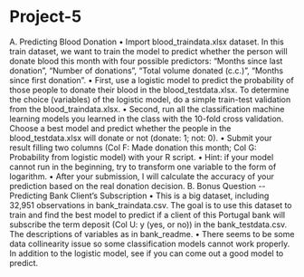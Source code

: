 # Project-5
A. Predicting Blood Donation
• Import blood_traindata.xlsx dataset. In this train dataset, we want to train the model to predict whether the person will donate blood this month with four possible predictors: “Months since last donation”, “Number of donations”, “Total volume donated (c.c.)”, “Months since first donation”.
• First, use a logistic model to predict the probability of those people to donate their blood in the blood_testdata.xlsx. To determine the choice (variables) of the logistic model, do a simple train-test validation from the blood_traindata.xlsx.
• Second, run all the classification machine learning models you learned in the class with the 10-fold cross validation. Choose a best model and predict whether the people in the blood_testdata.xlsx will donate or not (donate: 1; not: 0).
• Submit your result filling two columns (Col F: Made donation this month; Col G: Probability from logistic model) with your R script.
• Hint: if your model cannot run in the beginning, try to transform one variable to the form of logarithm.
• After your submission, I will calculate the accuracy of your prediction based on the real donation decision.
B. Bonus Question -- Predicting Bank Client’s Subscription
• This is a big dataset, including 32,951 observations in bank_traindata.csv. The goal is to use this dataset to train and find the best model to predict if a client of this Portugal bank will subscribe the term deposit (Col U: y (yes, or no)) in the bank_testdata.csv. The descriptions of variables as in bank_readme.
• There seems to be some data collinearity issue so some classification models cannot work properly. In addition to the logistic model, see if you can come out a good model to predict.
